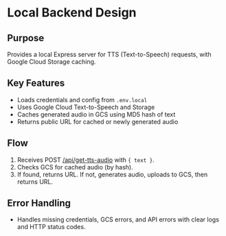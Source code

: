 # Local Backend Design

## Purpose

Provides a local Express server for TTS (Text-to-Speech) requests, with Google Cloud Storage caching.

## Key Features

- Loads credentials and config from `.env.local`
- Uses Google Cloud Text-to-Speech and Storage
- Caches generated audio in GCS using MD5 hash of text
- Returns public URL for cached or newly generated audio

## Flow

1. Receives POST [/api/get-tts-audio](../../api/get-tts-audio.js) with `{ text }`.
2. Checks GCS for cached audio (by hash).
3. If found, returns URL. If not, generates audio, uploads to GCS, then returns URL.

## Error Handling

- Handles missing credentials, GCS errors, and API errors with clear logs and HTTP status codes.
